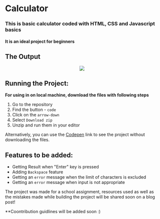# Calculator

### This is basic **calculator** coded with HTML, CSS and Javascript basics
#### It is an ideal project for beginners 

<h2>The Output</h2> 

<p align="center">


<img src="https://user-images.githubusercontent.com/99717469/187997836-b67f6ef7-5d0d-476f-9a18-9f610bfbbd87.png">

<p>


## Running the Project:
**For using in on local machine, download the files with following steps**
 1. Go to the repository
 2. Find the button - `code`
 3. Click on the `arrow-down`
 4. Select `Download zip`
 5. Unzip and run them in your editor
 
Alternatively, you can use the [Codepen](https://codepen.io/krupalitrivedi/pen/Yzamwjz) link to see the project without downloading the files.

## Features to be added:
- Getting Result when "Enter" key is pressed
- Adding `Backspace` feature
- Getting an `error` message when the limit of characters is excluded
- Getting an `error` message when input is not appropriate

The project was made for a school assignment, resources used as well as the mistakes made while building the project will be shared soon on a blog post!

**Coontribution guidlines will be added soon :)
